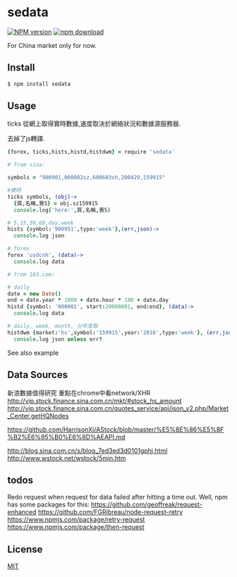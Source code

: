 sedata
=======

[![NPM version][npm-image]][npm-url]
[![npm download][download-image]][download-url]

[npm-image]: https://img.shields.io/npm/v/sedata.svg?style=flat-square
[npm-url]: https://npmjs.org/package/sedata
[download-image]: https://img.shields.io/npm/dm/sedata.svg?style=flat-square
[download-url]: https://npmjs.org/package/sedata

For China market only for now.


## Install

```bash
$ npm install sedata
```

## Usage

ticks 從網上取得實時數據,速度取決於網絡狀況和數據源服務器.

去掉了js轉譯.

```coffeescript
{forex, ticks,hists,histd,histdwm} = require 'sedata'

# from sina:

symbols = "900901,000002sz,600603sh,200429,159915"

#實時
ticks symbols, (obj)->
  {買,名稱,賣5} = obj.sz159915
  console.log('here:',買,名稱,賣5)

# 5,15,30,60,day,week
hists {symbol:'900951',type:'week'},(err,json)->
  console.log json

# forex
forex 'usdcnh', (data)->
  console.log data

# from 163.com:

# daily
date = new Date()
end = date.year * 1000 + date.hour * 100 + date.day
histd {symbol: '000001', start:20080801, end:end}, (data)->
  console.log data

# daily, week, month, 分年度取
histdwm {market:'hs',symbol:'159915',year:'2016',type:'week'}, (err,json)->
  console.log json unless err?

```

See also example

## Data Sources
新浪數據值得研究 重點在chrome中看network/XHR
http://vip.stock.finance.sina.com.cn/mkt/#stock_hs_amount
http://vip.stock.finance.sina.com.cn/quotes_service/api/json_v2.php/Market_Center.getHQNodes

https://github.com/HarrisonXi/AStock/blob/master/%E5%8E%86%E5%8F%B2%E6%95%B0%E6%8D%AEAPI.md

http://blog.sina.com.cn/s/blog_7ed3ed3d0101gphj.html
http://www.wstock.net/wstock/5min.htm

## todos
Redo request when request for data failed after hitting a time out.
Well, npm has some packages for this:
https://github.com/geoffreak/request-enhanced
https://github.com/FGRibreau/node-request-retry
https://www.npmjs.com/package/retry-request
https://www.npmjs.com/package/then-request


## License

[MIT](LICENSE.txt)
